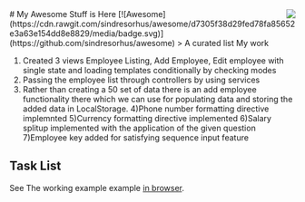 <img src="icon.png" align="right" />
# My Awesome Stuff is Here [![Awesome](https://cdn.rawgit.com/sindresorhus/awesome/d7305f38d29fed78fa85652e3a63e154dd8e8829/media/badge.svg)](https://github.com/sindresorhus/awesome)
> A curated list My work

1) Created 3 views Employee Listing, Add Employee, Edit employee with single state and loading templates conditionally by checking modes
2) Passing the employee list through controllers by using services
3) Rather than creating a 50 set of data there is an add employee functionality there which we can use for populating data and storing the added data in LocalStorage.
4)Phone number formatting directive implemnted
5)Currency formatting directive implemented
6)Salary splitup implemented with the application of the given question
7)Employee key added for satisfying sequence input feature



## Task List
See The working example example [in browser](https://princevg.github.io/EmployeeManager/#/home/list).
